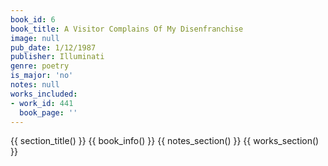 ```yaml
---
book_id: 6
book_title: A Visitor Complains Of My Disenfranchise
image: null
pub_date: 1/12/1987
publisher: Illuminati
genre: poetry
is_major: 'no'
notes: null
works_included:
- work_id: 441
  book_page: ''
---
```


{{ section_title() }}
{{ book_info() }}
{{ notes_section() }}
{{ works_section() }}
